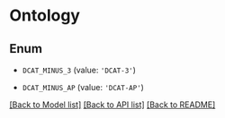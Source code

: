 # Ontology


## Enum

* `DCAT_MINUS_3` (value: `'DCAT-3'`)

* `DCAT_MINUS_AP` (value: `'DCAT-AP'`)

[[Back to Model list]](../README.md#documentation-for-models) [[Back to API list]](../README.md#documentation-for-api-endpoints) [[Back to README]](../README.md)


